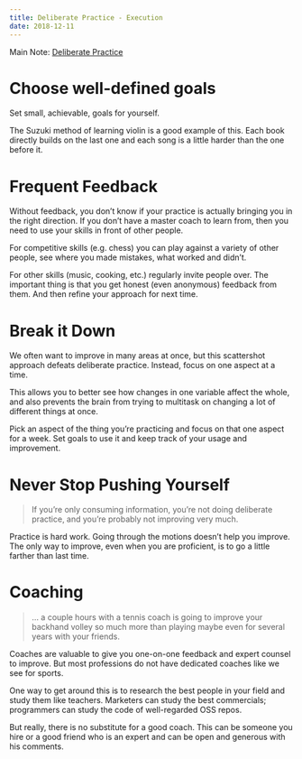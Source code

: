 ```yaml
---
title: Deliberate Practice - Execution
date: 2018-12-11
---
```


Main Note: [Deliberate Practice](deliberate_practice)

# Choose well-defined goals
Set small, achievable, goals for yourself.

The Suzuki method of learning violin is a good example of this. Each book directly builds on the last one and each song is a little harder than the one before it.

# Frequent Feedback
Without feedback, you don’t know if your practice is actually bringing you in the right direction. If you don’t have a master coach to learn from, then you need to use your skills in front of other people.

For competitive skills (e.g. chess) you can play against a variety of other people, see where you made mistakes, what worked and didn’t.

For other skills (music, cooking, etc.) regularly invite people over. The important thing is that you get honest (even anonymous) feedback from them. And then refine your approach for next time.

# Break it Down
We often want to improve in many areas at once, but this scattershot approach defeats deliberate practice. Instead, focus on one aspect at a time.

This allows you to better see how changes in one variable affect the whole, and also prevents the brain from trying to multitask on changing a lot of different things at once.

Pick an aspect of the thing you’re practicing and focus on that one aspect for a week. Set goals to use it and keep track of your usage and improvement.

# Never Stop Pushing Yourself
> If you’re only consuming information, you’re not doing deliberate practice, and you’re probably not improving very much.

Practice is hard work. Going through the motions doesn’t help you improve. The only way to improve, even when you are proficient, is to go a little farther than last time.

# Coaching
> … a couple hours with a tennis coach is going to improve your backhand volley so much more than playing maybe even for several years with your friends.

Coaches are valuable to give you one-on-one feedback and expert counsel to improve. But most professions do not have dedicated coaches like we see for sports.

One way to get around this is to research the best people in your field and study them like teachers. Marketers can study the best commercials; programmers can study the code of well-regarded OSS repos.

But really, there is no substitute for a good coach. This can be someone you hire or a good friend who is an expert and can be open and generous with his comments.
